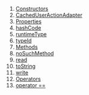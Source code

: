 1.  [Constructors](./CachedUserActionAdapter-class#constructors.md)
2.  [CachedUserActionAdapter](./CachedUserActionAdapter/CachedUserActionAdapter.md)
3.  [Properties](./CachedUserActionAdapter-class#instance-properties.md)
4.  [hashCode](./CachedUserActionAdapter/hashCode.md)
5.  [runtimeType](https://api.flutter.dev/flutter/dart-core/Object/runtimeType.html)
6.  [typeId](./CachedUserActionAdapter/typeId.md)
7.  [Methods](./CachedUserActionAdapter-class#instance-methods.md)
8.  [noSuchMethod](https://api.flutter.dev/flutter/dart-core/Object/noSuchMethod.html)
9.  [read](./CachedUserActionAdapter/read.md)
10. [toString](https://api.flutter.dev/flutter/dart-core/Object/toString.html)
11. [write](./CachedUserActionAdapter/write.md)
12. [Operators](./CachedUserActionAdapter-class#operators.md)
13. [operator
    ==](./CachedUserActionAdapter/operator_equals.md)
